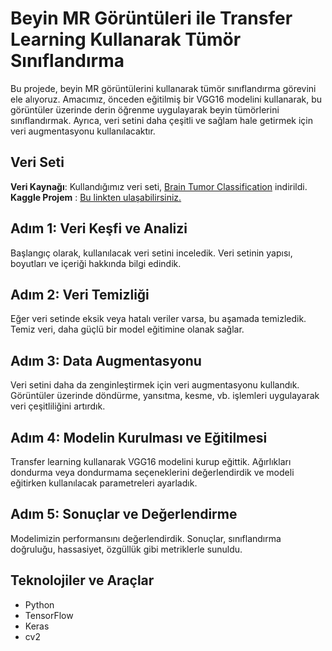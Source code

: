 # Beyin MR Görüntüleri ile Transfer Learning Kullanarak Tümör Sınıflandırma

Bu projede, beyin MR görüntülerini kullanarak tümör sınıflandırma görevini ele alıyoruz. Amacımız, önceden eğitilmiş bir VGG16 modelini kullanarak, bu görüntüler üzerinde derin öğrenme uygulayarak beyin tümörlerini sınıflandırmak. Ayrıca, veri setini daha çeşitli ve sağlam hale getirmek için veri augmentasyonu kullanılacaktır.
## Veri Seti

**Veri Kaynağı**: Kullandığımız veri seti, [Brain Tumor Classification](https://www.kaggle.com/datasets/sartajbhuvaji/brain-tumor-classification-mri) indirildi.
**Kaggle Projem** : [Bu linkten ulaşabilirsiniz.](https://www.kaggle.com/code/muhammedaydin/transfer-learning-mri)
## Adım 1: Veri Keşfi ve Analizi
Başlangıç olarak, kullanılacak veri setini inceledik. Veri setinin yapısı, boyutları ve içeriği hakkında bilgi edindik.

## Adım 2: Veri Temizliği
Eğer veri setinde eksik veya hatalı veriler varsa, bu aşamada temizledik. Temiz veri, daha güçlü bir model eğitimine olanak sağlar.

## Adım 3: Data Augmentasyonu
Veri setini daha da zenginleştirmek için veri augmentasyonu kullandık. Görüntüler üzerinde döndürme, yansıtma, kesme, vb. işlemleri uygulayarak veri çeşitliliğini artırdık.

## Adım 4: Modelin Kurulması ve Eğitilmesi
Transfer learning kullanarak VGG16 modelini kurup eğittik. Ağırlıkları dondurma veya dondurmama seçeneklerini değerlendirdik ve modeli eğitirken kullanılacak parametreleri ayarladık.

## Adım 5: Sonuçlar ve Değerlendirme
Modelimizin performansını değerlendirdik. Sonuçlar, sınıflandırma doğruluğu, hassasiyet, özgüllük gibi metriklerle sunuldu.


## Teknolojiler ve Araçlar

- Python
- TensorFlow
- Keras
- cv2
